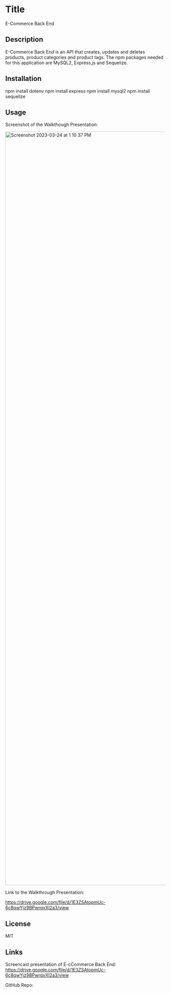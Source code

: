# Title
E-Commerce Back End

## Description

E-Commerce Back End is an API that creates, updates and deletes products, product categories and product tags. The npm 
packages needed for this application are MySQL2, Express,js and Sequelize. 

## Installation

npm install dotenv
npm install express
npm install mysql2
npm install sequelize

## Usage


Screenshot of the Walkthough Presentation:

<img width="2365" alt="Screenshot 2023-03-24 at 1 10 37 PM" src="https://user-images.githubusercontent.com/17559972/227618955-97fef659-5913-4bb6-aa46-98fd817ef8a2.png">

Link to the Walkthrough Presentation:

https://drive.google.com/file/d/1E3ZSAtopmUc-6c8qwYjz9BPwrqvXl2a3/view


## License

MIT

## Links

Screencast presentation of E-cCommerce Back End: https://drive.google.com/file/d/1E3ZSAtopmUc-6c8qwYjz9BPwrqvXl2a3/view

GitHub Repo: 






